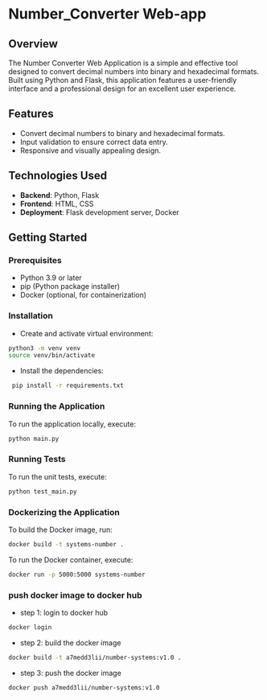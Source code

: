 # Number_Converter Web-app

## Overview

The Number Converter Web Application is a simple and effective tool designed to convert decimal numbers into binary and hexadecimal formats. Built using Python and Flask, this application features a user-friendly interface and a professional design for an excellent user experience.

## Features

- Convert decimal numbers to binary and hexadecimal formats.
- Input validation to ensure correct data entry.
- Responsive and visually appealing design.

## Technologies Used

- **Backend**: Python, Flask
- **Frontend**: HTML, CSS
- **Deployment**: Flask development server, Docker

## Getting Started

### Prerequisites

- Python 3.9 or later
- pip (Python package installer)
- Docker (optional, for containerization)

### Installation

- Create and activate virtual environment:

```bash
python3 -m venv venv
source venv/bin/activate
```

- Install the dependencies:

```bash
 pip install -r requirements.txt
```

### Running the Application

To run the application locally, execute:

```bash
python main.py
```

### Running Tests

To run the unit tests, execute:

```bash
python test_main.py
```

### Dockerizing the Application

To build the Docker image, run:

```bash
docker build -t systems-number .
```

To run the Docker container, execute:

```bash
docker run -p 5000:5000 systems-number
```

### push docker image to docker hub

- step 1: login to docker hub

```bash
docker login
```

- step 2: build the docker image

```bash
docker build -t a7medd3lii/number-systems:v1.0 .

```

- step 3: push the docker image

```bash
docker push a7medd3lii/number-systems:v1.0
```
